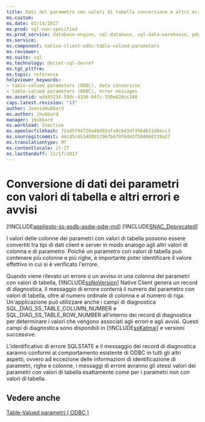 ```yaml
---
title: Dati del parametro con valori di tabella conversione e altri errori e avvisi | Documenti Microsoft
ms.custom: 
ms.date: 03/14/2017
ms.prod: sql-non-specified
ms.prod_service: database-engine, sql-database, sql-data-warehouse, pdw
ms.service: 
ms.component: native-client-odbc-table-valued-parameters
ms.reviewer: 
ms.suite: sql
ms.technology: docset-sql-devref
ms.tgt_pltfrm: 
ms.topic: reference
helpviewer_keywords:
- table-valued parameters (ODBC), data conversion
- table-valued parameters (ODBC), error messages
ms.assetid: edd45234-59dc-4338-94fc-330e820cc248
caps.latest.revision: "13"
author: JennieHubbard
ms.author: jhubbard
manager: jhubbard
ms.workload: Inactive
ms.openlocfilehash: 72ad5794f26a46d92afa9c643df356d621d8ecc3
ms.sourcegitcommit: 44cd5c651488b5296fb679f6d43f50d068339a27
ms.translationtype: MT
ms.contentlocale: it-IT
ms.lasthandoff: 11/17/2017
---
```

# <a name="table-valued-parameter-data-conversion-and-other-errors-and-warnings"></a>Conversione di dati dei parametri con valori di tabella e altri errori e avvisi
[!INCLUDE[appliesto-ss-asdb-asdw-pdw-md](../../includes/appliesto-ss-asdb-asdw-pdw-md.md)]
[!INCLUDE[SNAC_Deprecated](../../includes/snac-deprecated.md)]

  I valori delle colonne dei parametri con valori di tabella possono essere convertiti tra tipi di dati client e server in modo analogo agli altri valori di colonna e di parametro. Poiché un parametro con valori di tabella può contenere più colonne e più righe, è importante poter identificare il valore effettivo in cui si è verificato l'errore.  
  
 Quando viene rilevato un errore o un avviso in una colonna dei parametri con valori di tabella, [!INCLUDE[ssNoVersion](../../includes/ssnoversion-md.md)] Native Client genera un record di diagnostica. Il messaggio di errore conterrà il numero del parametro con valori di tabella, oltre al numero ordinale di colonna e al numero di riga. Un'applicazione può utilizzare anche i campi di diagnostica SQL_DIAG_SS_TABLE_COLUMN_NUMBER e SQL_DIAG_SS_TABLE_ROW_NUMBER all'interno dei record di diagnostica per determinare i valori che vengono associati agli errori e agli avvisi. Questi campi di diagnostica sono disponibili in [!INCLUDE[ssKatmai](../../includes/sskatmai-md.md)] e versioni successive.  
  
 L'identificativo di errore SQLSTATE e il messaggio dei record di diagnostica saranno conformi al comportamento esistente di ODBC in tutti gli altri aspetti, ovvero ad eccezione delle informazioni di identificazione di parametri, righe e colonne, i messaggi di errore avranno gli stessi valori dei parametri con valori di tabella esattamente come per i parametri non con valori di tabella.  
  
## <a name="see-also"></a>Vedere anche  
 [Table-Valued parametri &#40; ODBC &#41;](../../relational-databases/native-client-odbc-table-valued-parameters/table-valued-parameters-odbc.md)  
  
  
